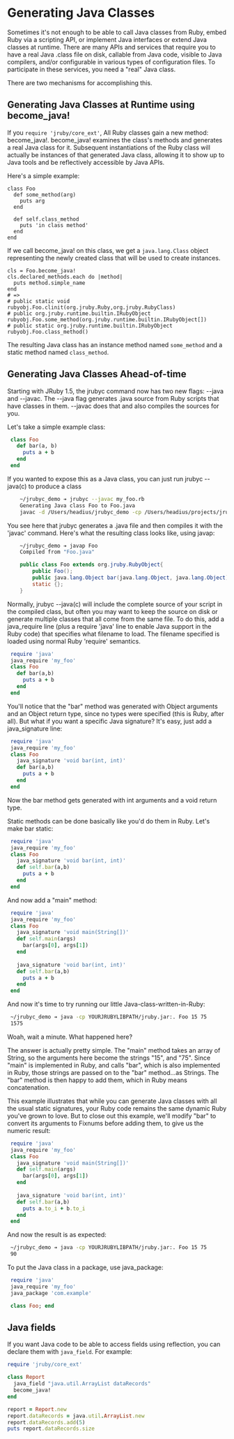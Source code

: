Generating Java Classes
=======================

Sometimes it's not enough to be able to call Java classes from Ruby, embed Ruby via a scripting API, or implement Java interfaces or extend Java classes at runtime. There are many APIs and services that require you to have a real Java .class file on disk, callable from Java code, visible to Java compilers, and/or configurable in various types of configuration files. To participate in these services, you need a "real" Java class.

There are two mechanisms for accomplishing this.

Generating Java Classes at Runtime using become_java!
-----------------------------------------------------

If you ```require 'jruby/core_ext'```, All Ruby classes gain a new method: become_java!. become_java! examines the class's methods and generates a real Java class for it. Subsequent instantiations of the Ruby class will actually be instances of that generated Java class, allowing it to show up to Java tools and be reflectively accessible by Java APIs.

Here's a simple example:

```
class Foo
  def some_method(arg)
    puts arg
  end

  def self.class_method
    puts 'in class method'
  end
end
```

If we call become_java! on this class, we get a ```java.lang.Class``` object representing the newly created class that will be used to create instances.

```
cls = Foo.become_java!
cls.declared_methods.each do |method|
  puts method.simple_name
end
# =>
# public static void rubyobj.Foo.clinit(org.jruby.Ruby,org.jruby.RubyClass)
# public org.jruby.runtime.builtin.IRubyObject rubyobj.Foo.some_method(org.jruby.runtime.builtin.IRubyObject[])
# public static org.jruby.runtime.builtin.IRubyObject rubyobj.Foo.class_method()
```

The resulting Java class has an instance method named ```some_method``` and a static method named ```class_method```.

Generating Java Classes Ahead-of-time
-------------------------------------

Starting with JRuby 1.5, the jrubyc command now has two new flags: --java and --javac. The --java flag generates .java source from Ruby scripts that have classes in them. --javac does that and also compiles the sources for you.

Let's take a simple example class:

```ruby
 class Foo
   def bar(a, b)
     puts a + b
   end
 end
```

If you wanted to expose this as a Java class, you can just run jrubyc --java(c) to produce a class

```bash
    ~/jrubyc_demo ➔ jrubyc --javac my_foo.rb 
    Generating Java class Foo to Foo.java
    javac -d /Users/headius/jrubyc_demo -cp /Users/headius/projects/jruby/lib/jruby.jar:. Foo.java
```

You see here that jrubyc generates a .java file and then compiles it with the 'javac' command. Here's what the resulting class looks like, using javap:

```bash
    ~/jrubyc_demo ➔ javap Foo
    Compiled from "Foo.java"
```
```java
    public class Foo extends org.jruby.RubyObject{
        public Foo();
        public java.lang.Object bar(java.lang.Object, java.lang.Object);
        static {};
    }
```

Normally, jrubyc --java(c) will include the complete source of your script in the compiled class, but often you may want to keep the source on disk or generate multiple classes that all come from the same file. To do this, add a java_require line (plus a require 'java' line to enable Java support in the Ruby code) that specifies what filename to load. The filename specified is loaded using normal Ruby 'require' semantics.

```ruby
 require 'java'
 java_require 'my_foo'
 class Foo
   def bar(a,b)
     puts a + b
   end
 end
```

You'll notice that the "bar" method was generated with Object arguments and an Object return type, since no types were specified (this is Ruby, after all). But what if you want a specific Java signature? It's easy, just add a java_signature line:

```ruby
 require 'java'
 java_require 'my_foo'
 class Foo
   java_signature 'void bar(int, int)'
   def bar(a,b)
     puts a + b
   end
 end
```

Now the bar method gets generated with int arguments and a void return type.

Static methods can be done basically like you'd do them in Ruby. Let's make bar static:

```ruby
 require 'java'
 java_require 'my_foo'
 class Foo
   java_signature 'void bar(int, int)'
   def self.bar(a,b)
     puts a + b
   end
 end
```

And now add a "main" method:

```ruby
 require 'java'
 java_require 'my_foo'
 class Foo
   java_signature 'void main(String[])'
   def self.main(args)
     bar(args[0], args[1])
   end
 
   java_signature 'void bar(int, int)'
   def self.bar(a,b)
     puts a + b
   end
 end
```

And now it's time to try running our little Java-class-written-in-Ruby:

```bash
 ~/jrubyc_demo ➔ java -cp YOURJRUBYLIBPATH/jruby.jar:. Foo 15 75
 1575
```

Woah, wait a minute. What happened here?

The answer is actually pretty simple. The "main" method takes an array of String, so the arguments here become the strings "15", and "75". Since "main" is implemented in Ruby, and calls "bar", which is also implemented in Ruby, those strings are passed on to the "bar" method...as Strings. The "bar" method is then happy to add them, which in Ruby means concatenation.

This example illustrates that while you can generate Java classes with all the usual static signatures, your Ruby code remains the same dynamic Ruby you've grown to love. But to close out this example, we'll modify "bar" to convert its arguments to Fixnums before adding them, to give us the numeric result:

```ruby
 require 'java'
 java_require 'my_foo'
 class Foo
   java_signature 'void main(String[])'
   def self.main(args)
     bar(args[0], args[1])
   end
 
   java_signature 'void bar(int, int)'
   def self.bar(a,b)
     puts a.to_i + b.to_i
   end
 end
```

And now the result is as expected:

```bash
 ~/jrubyc_demo ➔ java -cp YOURJRUBYLIBPATH/jruby.jar:. Foo 15 75
 90
```

To put the Java class in a package, use java_package:

```ruby
 require 'java'
 java_require 'my_foo'
 java_package 'com.example'

 class Foo; end
```

Java fields
-----------

If you want Java code to be able to access fields using reflection, you can declare them with `java_field`. For example:

```ruby
require 'jruby/core_ext'

class Report
  java_field "java.util.ArrayList dataRecords"
  become_java!
end

report = Report.new
report.dataRecords = java.util.ArrayList.new
report.dataRecords.add(5)
puts report.dataRecords.size
```
